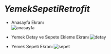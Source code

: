 # **_YemekSepetiRetrofit_**

- Anasayfa Ekranı <br/>
![anasayfa](https://user-images.githubusercontent.com/57559558/169810677-eebffabd-0394-4520-a387-3a0486a9f9c3.png)

- Yemek Detay ve Sepete Ekleme Ekranı
![detay](https://user-images.githubusercontent.com/57559558/169810696-ddad2ce6-168c-4a33-99ce-68380f06d963.png)

- Yemek Sepeti Ekranı
![sepet](https://user-images.githubusercontent.com/57559558/169810704-3faad8d3-2225-414b-b235-0b8ed46be22d.png)

